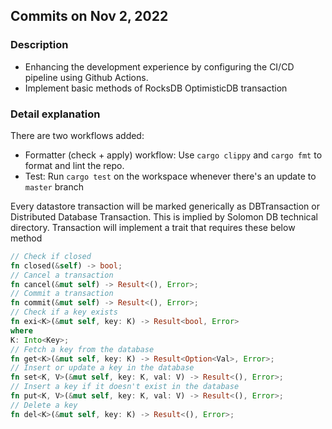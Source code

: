 ## Commits on Nov 2, 2022

### Description

-   Enhancing the development experience by configuring the CI/CD pipeline using Github Actions.
-   Implement basic methods of RocksDB OptimisticDB transaction

### Detail explanation

There are two workflows added:

-   Formatter (check + apply) workflow: Use `cargo clippy` and `cargo fmt` to format and lint the repo.
-   Test: Run `cargo test` on the workspace whenever there's an update to `master` branch

Every datastore transaction will be marked generically as DBTransaction or Distributed Database Transaction. This is implied by Solomon DB technical directory. Transaction will implement a trait that requires these below method

```rs
// Check if closed
fn closed(&self) -> bool;
// Cancel a transaction
fn cancel(&mut self) -> Result<(), Error>;
// Commit a transaction
fn commit(&mut self) -> Result<(), Error>;
// Check if a key exists
fn exi<K>(&mut self, key: K) -> Result<bool, Error>
where
K: Into<Key>;
// Fetch a key from the database
fn get<K>(&mut self, key: K) -> Result<Option<Val>, Error>;
// Insert or update a key in the database
fn set<K, V>(&mut self, key: K, val: V) -> Result<(), Error>;
// Insert a key if it doesn't exist in the database
fn put<K, V>(&mut self, key: K, val: V) -> Result<(), Error>;
// Delete a key
fn del<K>(&mut self, key: K) -> Result<(), Error>;
```
